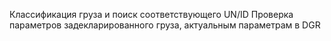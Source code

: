 Классификация груза и поиск соответствующего UN/ID
Проверка параметров задекларированного груза, актуальным параметрам в DGR